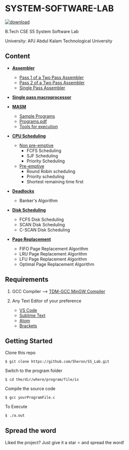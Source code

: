 # SYSTEM-SOFTWARE-LAB

[![download](https://img.shields.io/badge/Direct_Download-zip-blue.svg?logo=appveyor&longCache=true&style=for-the-badge)](https://github.com/5heron/SS_Lab/archive/refs/heads/master.zip)

B.Tech CSE S5 System Software Lab

University: APJ Abdul Kalam Technological University

## Content

- **[Assembler](Assembler)**
  - [Pass 1 of a Two Pass Assembler](Assembler/2_Pass_Assembler/Pass_1)
  - [Pass 2 of a Two Pass Assembler](Assembler/2_Pass_Assembler/Pass_2)
  - [Single Pass Assembler](Assembler/1_Pass_Assembler)

- **[Single pass macroprocessor](Macro_Processor)**  

- **[MASM](MASM)**
  - [Sample Programs](MASM/Programs)
  - [Programs.pdf](MASM/masam_programs.pdf)
  - [Tools for execution](MASM/For_execution)
  
- **[CPU Scheduling](Cpu_scheduling)**
  - [Non pre-emptive](Cpu_scheduling/Non_preemptive)
    - FCFS Scheduling
    - SJF Scheduling
    - Priority Scheduling
  - [Pre-emptive](Cpu_scheduling/Preemptive)
    - Round Robin scheduling
    - Priority scheduling
    - Shortest remaining time first
    
- **[Deadlocks](Deadlocks)**

  - Banker's Algorithm

- **[Disk Scheduling](Disk_scheduling)**

  - FCFS Disk Scheduling
  - SCAN Disk Scheduling
  - C-SCAN Disk Scheduling

- **[Page Replacement](Page_replacement)**

  - FIFO Page Replacement Algorithm
  - LRU Page Replacement Algorithm
  - LFU Page Replacement Algorithm
  - Optimal Page Replacement Algorithm

## Requirements

1. GCC Compiler --> [TDM-GCC MinGW Compiler](https://sourceforge.net/projects/tdm-gcc/)

 2. Any Text Editor of your preference 
    - [VS Code](https://code.visualstudio.com/) 
    - [Sublime Text](https://www.sublimetext.com/)  
    - [Atom](https://atom.io/)
    - [Brackets](http://brackets.io/)

## Getting Started

Clone this repo
```
$ git clone https://github.com/5heron/SS_Lab.git
```
Switch to the program folder
```
$ cd the/dir/where/program/file/is
```
Compile the source code
```
$ gcc yourProgramFile.c
```
To Execute
``` 
$ ./a.out
```

## Spread the word
Liked the project? Just give it a star :star: and spread the word!
